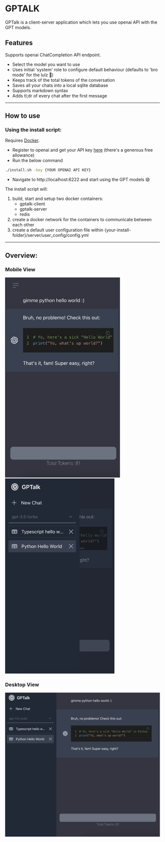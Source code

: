 # GPTALK
GPTalk is a client-server application which lets you use openai API with the GPT models.

## Features
Supports openai ChatCompletion API endpoint.
- Select the model you want to use
- Uses initial 'system' role to configure default behaviour (defaults to 'bro mode' for the lulz 🤣)
- Keeps track of the total tokens of the conversation
- Saves all your chats into a local sqlite database
- Supports markdown syntax
- Adds tl;dr of every chat after the first message
________________________________________________________________
## How to use
### Using the install script:
Requires [Docker](https://www.docker.com/products/docker-desktop/). 
* Register to openai and get your API key [here](https://help.openai.com/en/articles/4936850-where-do-i-find-my-secret-api-key) (there's a generous free allowance)
* Run the below command
```bash
./install.sh -key {YOUR OPENAI API KEY}
```
* Navigate to http://localhost:6222 and start using the GPT models 😄

The install script will: 
1. build, start and setup two docker containers:
   - gptalk-client
   - gptalk-server
   - redis
2. create a docker network for the containers to communicate between each other
3. create a default user configuration file within {your-install-folder}/server/user_config/config.yml
________________________________________________________________
## Overview:
### Mobile View
<img src="https://github.com/Joe85gr/GPTalk/blob/main/docs/imgs/mobile1.png?raw=true"  width="374" height="650">

<img src="https://github.com/Joe85gr/GPTalk/blob/main/docs/imgs/mobile2.png?raw=true"  width="356" height="634">


### Desktop View
<img src="https://github.com/Joe85gr/GPTalk/blob/main/docs/imgs/desktop.png?raw=true" >

